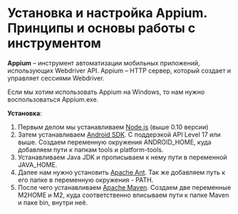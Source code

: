 # Установка и настройка Appium. Принципы и основы работы с инструментом

**Appium** – инструмент автоматизации мобильных приложений, использующих Webdriver API. Appium – HTTP сервер, который создает и управляет сессиями Webdriver.

Если мы хотим использовать Appium на Windows, то нам нужно воспользоваться Appium.exe.

**Установка**:

1. Первым делом мы устанавливаем [Node.js](http://nodejs.org/download/) (выше 0.10 версии)
2. Затем устанавливаем [Android SDK](http://developer.android.com/sdk/index.html). С поддерэкой API Level 17 или выше. Создаем переменную окружения ANDROID_HOME, куда добавляем пути к папкам tools и platform-tools.
3. Устанавливаем Java JDK и прописываем к нему пути в переменной JAVA_HOME.
4. Далее нам нужно установить [Apache Ant](http://ant.apache.org/bindownload.cgi). Так же добавляем путь к его папке в переменную окружения - PATH.
5. После чего устанавливаем [Apache Maven](http://maven.apache.org/download.cgi). Создаем две переменные M2HOME и M2, куда соответственно вписываем пути к папке Maven и паке bin, внутри неё.
